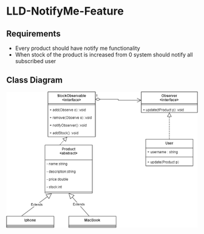 # LLD-NotifyMe-Feature

## Requirements
* Every product should have notify me functionality
* When stock of the product is increased from 0 system should notify all subscribed user


## Class Diagram
![plot](./NotifyMe.png)